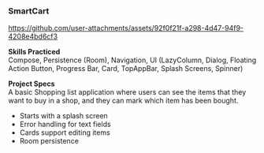 ### SmartCart

https://github.com/user-attachments/assets/92f0f21f-a298-4d47-94f9-4208e4bd6cf3

**Skills Practiced**  
Compose, Persistence (Room), Navigation, UI (LazyColumn, Dialog, Floating Action Button, Progress Bar, Card, TopAppBar, Splash Screens, Spinner)  

**Project Specs**  
A basic Shopping list application where users can see the items that they 
want to buy in a shop, and they can mark which item has been bought.   
* Starts with a splash screen  
* Error handling for text fields  
* Cards support editing items  
* Room persistence    
